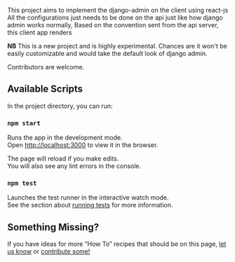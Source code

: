 This project aims to implement the django-admin on the client using react-js
All the configurations just needs to be done on the api just like how django admin
works normally, Based on the convention sent from the api server, this client app renders

**NB**
This is a new project and is highly experimental. Chances are it won't be easily
customizable and would take the default look of django admin.

Contributors are welcome.

## Available Scripts

In the project directory, you can run:

### `npm start`

Runs the app in the development mode.<br>
Open [http://localhost:3000](http://localhost:3000) to view it in the browser.

The page will reload if you make edits.<br>
You will also see any lint errors in the console.

### `npm test`

Launches the test runner in the interactive watch mode.<br>
See the section about [running tests](#running-tests) for more information.


## Something Missing?

If you have ideas for more “How To” recipes that should be on this page, [let us know](https://github.com/facebookincubator/create-react-app/issues) or [contribute some!](https://github.com/facebookincubator/create-react-app/edit/master/packages/react-scripts/template/README.md)
